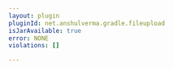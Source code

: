 ```yaml
---
layout: plugin
pluginId: net.anshulverma.gradle.fileupload
isJarAvailable: true
error: NONE
violations: []

---
```


